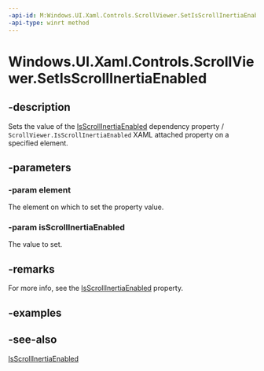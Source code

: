 ```yaml
---
-api-id: M:Windows.UI.Xaml.Controls.ScrollViewer.SetIsScrollInertiaEnabled(Windows.UI.Xaml.DependencyObject,System.Boolean)
-api-type: winrt method
---
```


<!-- Method syntax
public void SetIsScrollInertiaEnabled(Windows.UI.Xaml.DependencyObject element, System.Boolean isScrollInertiaEnabled)
-->

# Windows.UI.Xaml.Controls.ScrollViewer.SetIsScrollInertiaEnabled

## -description
Sets the value of the [IsScrollInertiaEnabled](scrollviewer_isscrollinertiaenabled.md) dependency property / `ScrollViewer.IsScrollInertiaEnabled` XAML attached property on a specified element.



## -parameters
### -param element
The element on which to set the property value.

### -param isScrollInertiaEnabled
The value to set.

## -remarks
For more info, see the [IsScrollInertiaEnabled](scrollviewer_isscrollinertiaenabled.md) property.

## -examples

## -see-also
[IsScrollInertiaEnabled](scrollviewer_isscrollinertiaenabled.md)
